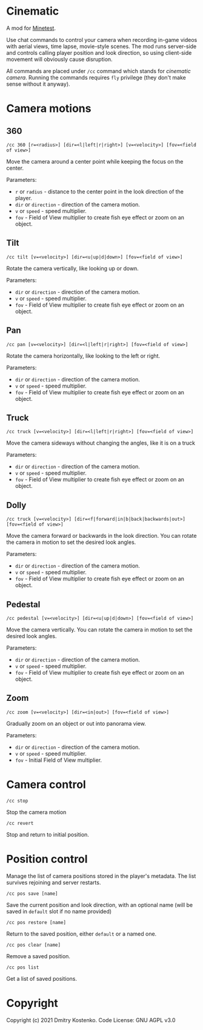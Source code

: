 # Cinematic
A mod for [Minetest](https://www.minetest.net/).

Use chat commands to control your camera when recording in-game videos with aerial views, time lapse, movie-style scenes. The mod runs server-side and controls calling player position and look direction, so using client-side movement will obviously cause disruption.

All commands are placed under `/cc` command which stands for *cinematic camera*. Running the commands requires `fly` privilege (they don't make sense without it anyway).

# Camera motions

## 360
```
/cc 360 [r=<radius>] [dir=<l|left|r|right>] [v=<velocity>] [fov=<field of view>]
```
Move the camera around a center point while keeping the focus on the center.

Parameters:
* `r` or `radius` - distance to the center point in the look direction of the player.
* `dir` or `direction` - direction of the camera motion.
* `v` or `speed` - speed multiplier.
* `fov` - Field of View multiplier to create fish eye effect or  zoom on an object.

## Tilt
```
/cc tilt [v=<velocity>] [dir=<u|up|d|down>] [fov=<field of view>]
```
Rotate the camera vertically, like looking up or down.

Parameters:
* `dir` or `direction` - direction of the camera motion.
* `v` or `speed` - speed multiplier.
* `fov` - Field of View multiplier to create fish eye effect or  zoom on an object.
## Pan
```
/cc pan [v=<velocity>] [dir=<l|left|r|right>] [fov=<field of view>]
```
Rotate the camera horizontally, like looking to the left or right.

Parameters:
* `dir` or `direction` - direction of the camera motion.
* `v` or `speed` - speed multiplier.
* `fov` - Field of View multiplier to create fish eye effect or  zoom on an object.
## Truck
```
/cc truck [v=<velocity>] [dir=<l|left|r|right>] [fov=<field of view>]
```
Move the camera sideways without changing the angles, like it is on a truck

Parameters:
* `dir` or `direction` - direction of the camera motion.
* `v` or `speed` - speed multiplier.
* `fov` - Field of View multiplier to create fish eye effect or  zoom on an object.
## Dolly
```
/cc truck [v=<velocity>] [dir=<f|forward|in|b|back|backwards|out>] [fov=<field of view>]
```
Move the camera forward or backwards in the look direction. You can rotate the camera in motion to set the desired look angles.

Parameters:
* `dir` or `direction` - direction of the camera motion.
* `v` or `speed` - speed multiplier.
* `fov` - Field of View multiplier to create fish eye effect or  zoom on an object.
## Pedestal
```
/cc pedestal [v=<velocity>] [dir=<u|up|d|down>] [fov=<field of view>]
```
Move the camera vertically. You can rotate the camera in motion to set the desired look angles.

Parameters:
* `dir` or `direction` - direction of the camera motion.
* `v` or `speed` - speed multiplier.
* `fov` - Field of View multiplier to create fish eye effect or  zoom on an object.
## Zoom
```
/cc zoom [v=<velocity>] [dir=<in|out>] [fov=<field of view>]
```
Gradually zoom on an object or out into panorama view.

Parameters:
* `dir` or `direction` - direction of the camera motion.
* `v` or `speed` - speed multiplier.
* `fov` - Initial Field of View multiplier.
# Camera control
```
/cc stop
```
Stop the camera motion
```
/cc revert
```
Stop and return to initial position.
# Position control
Manage the list of camera positions stored in the player's metadata. The list survives rejoining and server restarts.
```
/cc pos save [name]
```
Save the current position and look direction, with an optional name (will be saved in `default` slot if no name provided)
```
/cc pos restore [name]
```
Return to the saved position, either `default` or a named one.
```
/cc pos clear [name]
```
Remove a saved position.
```
/cc pos list
```
Get a list of saved positions.

# Copyright
Copyright (c) 2021 Dmitry Kostenko.
Code License: GNU AGPL v3.0


